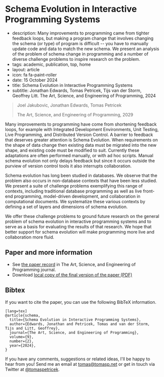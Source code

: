 # Schema Evolution in Interactive Programming Systems

 - description: Many improvements to programming came from tighter feedback loops, but making a
     program change that involves changing the schema (or type) of program is difficult -- you
     have to manually update code and data to match the new schema. We present an analysis of the
     problem of schema change in programming and a number of diverse challenge problems to
     inspire research on the problem.
 - tags: academic, publication, top, home
 - layout: article
 - icon: fa fa-paint-roller
 - date: 15 October 2024
 - title: Schema Evolution in Interactive Programming Systems
 - subtitle: Jonathan Edwards, Tomas Petricek, Tijs van der Storm, Geoffrey Litt. The Art, Science, and Engineering of Programming, 2024

> Joel Jakubovic, Jonathan Edwards, Tomas Petricek
>
> The Art, Science, and Engineering of Programming, 2029

Many improvements to programming have come from shortening feedback loops, for example with
Integrated Development Environments, Unit Testing, Live Programming, and Distributed Version
Control. A barrier to feedback that deserves greater attention is Schema Evolution. When
requirements on the shape of data change then existing data must be migrated into the new shape,
and existing code must be modified to suit. Currently these adaptations are often performed
manually, or with ad hoc scripts. Manual schema evolution not only delays feedback but since it
occurs outside the purview of version control tools it also interrupts collaboration.

Schema evolution has long been studied in databases. We observe that the problem also occurs in
non-database contexts that have been less studied. We present a suite of challenge problems
exemplifying this range of contexts, including traditional database programming as well as live
front-end programming, model-driven development, and collaboration in computational documents.
We systematize these various contexts by defining a set of layers and dimensions of schema evolution.

We offer these challenge problems to ground future research on the general problem of schema
evolution in interactive programming systems and to serve as a basis for evaluating the results
of that research. We hope that better support for schema evolution will make programming more
live and collaboration more fluid.

## Paper and more information

 - See [the paper record](https://programming-journal.org/2025/9/2/) in The Art, Science, and Engineering of Programming journal.
 - Download [local copy of the final version of the paper (PDF)](paper.pdf)

## <a id="cite">Bibtex</a>
If you want to cite the paper, you can use the following BibTeX information.

    [lang=tex]
    @article{schema,
      title={Schema Evolution in Interactive Programming Systems},
      author={Edwards, Jonathan and Petricek, Tomas and van der Storm, Tijs and Litt, Geoffrey},
      journal={The Art, Science, and Engineering of Programming},
      volume={9},
      number={2},
      year={2024},
    }

If you have any comments, suggestions or related ideas, I'll be happy to
hear from you! Send me an email at [tomas@tomasp.net](mailto:tomas@tomasp.net)
or get in touch via Twitter at [@tomaspetricek](http://twitter.com/tomaspetricek).
